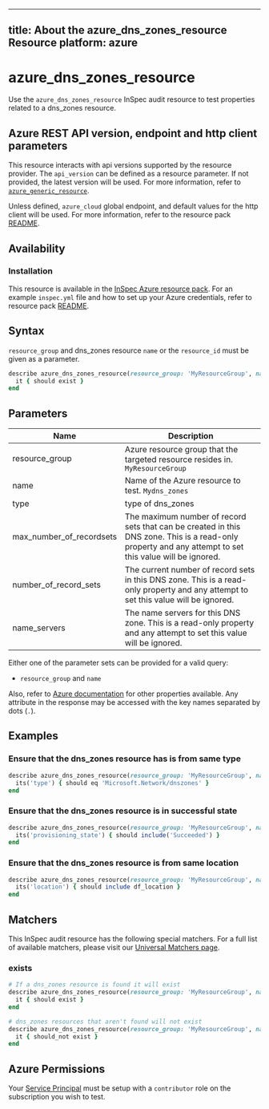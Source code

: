 ---
title: About the azure_dns_zones_resource Resource
platform: azure
  ---

# azure_dns_zones_resource

Use the `azure_dns_zones_resource` InSpec audit resource to test properties related to a dns_zones resource.

## Azure REST API version, endpoint and http client parameters

This resource interacts with api versions supported by the resource provider.
The `api_version` can be defined as a resource parameter.
If not provided, the latest version will be used.
For more information, refer to [`azure_generic_resource`](azure_generic_resource.md).

Unless defined, `azure_cloud` global endpoint, and default values for the http client will be used.
For more information, refer to the resource pack [README](../../README.md).

## Availability

### Installation

This resource is available in the [InSpec Azure resource pack](https://github.com/inspec/inspec-azure).
For an example `inspec.yml` file and how to set up your Azure credentials,
refer to resource pack [README](../../README.md#Service-Principal).

## Syntax

`resource_group` and dns_zones resource `name` or the `resource_id` must be given as a parameter.
  ```ruby
  describe azure_dns_zones_resource(resource_group: 'MyResourceGroup', name: 'dns_zones') do
    it { should exist }
  end
  ```
## Parameters

| Name                           | Description                                                                      |
  |--------------------------------|----------------------------------------------------------------------------------|
| resource_group                 | Azure resource group that the targeted resource resides in. `MyResourceGroup`    |
| name                           | Name of the Azure resource to test. `Mydns_zones`                          |
| type                           | type of dns_zones                                                          |
|max_number_of_recordsets | The maximum number of record sets that can be created in this DNS zone. This is a read-only property and any attempt to set this value will be ignored.|
|number_of_record_sets| The current number of record sets in this DNS zone. This is a read-only property and any attempt to set this value will be ignored.|
|name_servers|The name servers for this DNS zone. This is a read-only property and any attempt to set this value will be ignored.|
Either one of the parameter sets can be provided for a valid query:
- `resource_group` and `name`


Also, refer to [Azure documentation](https://docs.microsoft.com/en-us/rest/api/dns/zones/get)
for other properties available.
Any attribute in the response may be accessed with the key names separated by dots (`.`).


## Examples

### Ensure that the dns_zones resource has is from same type
  ```ruby
  describe azure_dns_zones_resource(resource_group: 'MyResourceGroup', name: 'dns_zones') do
    its('type') { should eq 'Microsoft.Network/dnszones' }
  end
  ```
### Ensure that the dns_zones resource is in successful state
  ```ruby
  describe azure_dns_zones_resource(resource_group: 'MyResourceGroup', name: 'dns_zones') do
    its('provisioning_state') { should include('Succeeded') }
  end
  ```

### Ensure that the dns_zones resource is from same location
  ```ruby
  describe azure_dns_zones_resource(resource_group: 'MyResourceGroup', name: 'dns_zones') do
    its('location') { should include df_location }
  end
  ```
## Matchers

This InSpec audit resource has the following special matchers. For a full list of available matchers, please visit our [Universal Matchers page](/inspec/matchers/).

### exists
  ```ruby
  # If a dns_zones resource is found it will exist
  describe azure_dns_zones_resource(resource_group: 'MyResourceGroup', name: 'Mydns_zones') do
    it { should exist }
  end

  # dns_zones resources that aren't found will not exist
  describe azure_dns_zones_resource(resource_group: 'MyResourceGroup', name: 'DoesNotExist') do
    it { should_not exist }
  end
  ```

## Azure Permissions

Your [Service Principal](https://docs.microsoft.com/en-us/azure/azure-resource-manager/resource-group-create-service-principal-portal) must be setup with a `contributor` role on the subscription you wish to test.